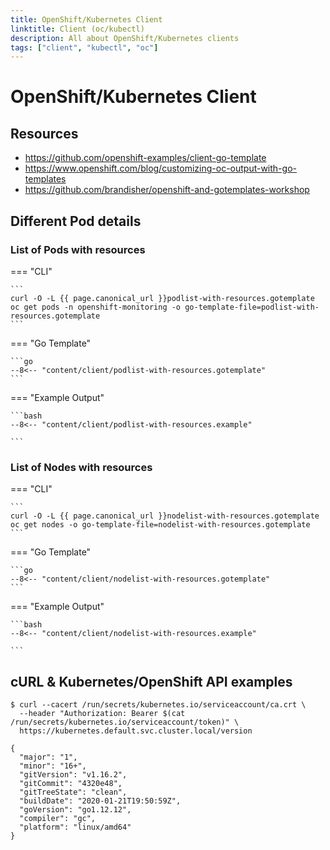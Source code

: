 ```yaml
---
title: OpenShift/Kubernetes Client
linktitle: Client (oc/kubectl)
description: All about OpenShift/Kubernetes clients
tags: ["client", "kubectl", "oc"]
---
```

# OpenShift/Kubernetes Client

## Resources

* <https://github.com/openshift-examples/client-go-template>
* <https://www.openshift.com/blog/customizing-oc-output-with-go-templates>
* <https://github.com/brandisher/openshift-and-gotemplates-workshop>

## Different Pod details

### List of Pods with resources

=== "CLI"

    ```
    curl -O -L {{ page.canonical_url }}podlist-with-resources.gotemplate
    oc get pods -n openshift-monitoring -o go-template-file=podlist-with-resources.gotemplate
    ```

=== "Go Template"

    ```go
    --8<-- "content/client/podlist-with-resources.gotemplate"
    ```

=== "Example Output"

    ```bash
    --8<-- "content/client/podlist-with-resources.example"

    ```

### List of Nodes with resources

=== "CLI"

    ```
    curl -O -L {{ page.canonical_url }}nodelist-with-resources.gotemplate
    oc get nodes -o go-template-file=nodelist-with-resources.gotemplate
    ```

=== "Go Template"

    ```go
    --8<-- "content/client/nodelist-with-resources.gotemplate"
    ```

=== "Example Output"

    ```bash
    --8<-- "content/client/nodelist-with-resources.example"

    ```

## cURL & Kubernetes/OpenShift API examples

```text
$ curl --cacert /run/secrets/kubernetes.io/serviceaccount/ca.crt \
  --header "Authorization: Bearer $(cat /run/secrets/kubernetes.io/serviceaccount/token)" \
  https://kubernetes.default.svc.cluster.local/version

{
  "major": "1",
  "minor": "16+",
  "gitVersion": "v1.16.2",
  "gitCommit": "4320e48",
  "gitTreeState": "clean",
  "buildDate": "2020-01-21T19:50:59Z",
  "goVersion": "go1.12.12",
  "compiler": "gc",
  "platform": "linux/amd64"
}
```
